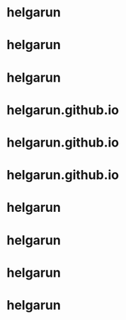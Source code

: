 # helgarun
# helgarun
# helgarun
# helgarun.github.io
# helgarun.github.io
# helgarun.github.io
# helgarun
# helgarun
# helgarun
# helgarun
